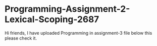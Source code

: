# Programming-Assignment-2-Lexical-Scoping-2687
Hi friends, 
I have uploaded Programming in assignment-3 file below this please check it.
